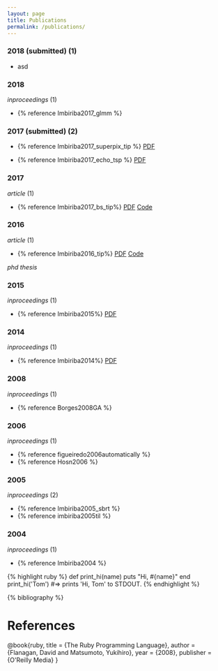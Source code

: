 ```yaml
---
layout: page
title: Publications
permalink: /publications/
---
```



### 2018 (submitted) (1)

* asd 

### 2018


*inproceedings* (1)

* {% reference Imbiriba2017_glmm %} 



### 2017 (submitted) (2)

* {% reference Imbiriba2017_superpix_tip %} [PDF](https://arxiv.org/pdf/1712.01770)

* {% reference Imbiriba2017_echo_tsp %} [PDF](https://arxiv.org/pdf/1711.11454)

### 2017

*article* (1)
 
* {% reference Imbiriba2017_bs_tip%} [PDF](https://arxiv.org/pdf/1603.00437) [Code](https://github.com/talesimbiriba/clique_BS/archive/master.zip)






### 2016

*article* (1)

* {% reference Imbiriba2016_tip%} 
  [PDF](https://arxiv.org/pdf/1503.05521)
  [Code](https://github.com/talesimbiriba/NP_NL_Det_EE_HI/archive/master.zip)


*phd thesis* 


### 2015

*inproceedings* (1)

* {% reference Imbiriba2015%} [PDF](https://arxiv.org/pdf/1503.02090)


### 2014

*inproceedings* (1)

* {% reference Imbiriba2014%} [PDF](http://oatao.univ-toulouse.fr/17115/1/imbiriba_17115.pdf)


### 2008
*inproceedings* (1)

* {% reference Borges2008GA %} 

### 2006

*inproceedings* (1)

* {% reference figueiredo2006automatically %} 
* {% reference Hosn2006 %} 

### 2005

*inproceedings* (2)

* {% reference Imbiriba2005_sbrt %} 
* {% reference imbiriba2005til %} 

### 2004
*inproceedings* (1)

* {% reference Imbiriba2004 %} 



{% highlight ruby %}
def print_hi(name)
  puts "Hi, #{name}"
end
print_hi('Tom')
#=> prints 'Hi, Tom' to STDOUT.
{% endhighlight %}

{% bibliography %}


References
==========

@book{ruby,
  title     = {The Ruby Programming Language},
  author    = {Flanagan, David and Matsumoto, Yukihiro},
  year      = {2008},
  publisher = {O'Reilly Media}
}

